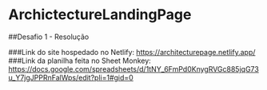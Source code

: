 ﻿# ArchictectureLandingPage

##Desafio 1 - Resolução

###Link do site hospedado no Netlify: https://architecturepage.netlify.app/
###Link da planilha feita no Sheet Monkey: https://docs.google.com/spreadsheets/d/1tNY_6FmPd0KnygRVGc885jqG73u_Y7jgJPPRnFalWps/edit?pli=1#gid=0

